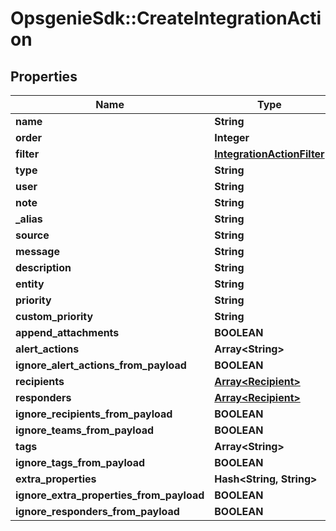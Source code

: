 # OpsgenieSdk::CreateIntegrationAction

## Properties
Name | Type | Description | Notes
------------ | ------------- | ------------- | -------------
**name** | **String** |  | 
**order** | **Integer** |  | [optional] 
**filter** | [**IntegrationActionFilter**](IntegrationActionFilter.md) |  | 
**type** | **String** |  | 
**user** | **String** |  | [optional] 
**note** | **String** |  | [optional] 
**_alias** | **String** |  | [optional] 
**source** | **String** |  | [optional] 
**message** | **String** |  | [optional] 
**description** | **String** |  | [optional] 
**entity** | **String** |  | [optional] 
**priority** | **String** |  | [optional] 
**custom_priority** | **String** |  | [optional] 
**append_attachments** | **BOOLEAN** |  | [optional] 
**alert_actions** | **Array&lt;String&gt;** |  | [optional] 
**ignore_alert_actions_from_payload** | **BOOLEAN** |  | [optional] 
**recipients** | [**Array&lt;Recipient&gt;**](Recipient.md) |  | [optional] 
**responders** | [**Array&lt;Recipient&gt;**](Recipient.md) |  | [optional] 
**ignore_recipients_from_payload** | **BOOLEAN** |  | [optional] 
**ignore_teams_from_payload** | **BOOLEAN** |  | [optional] 
**tags** | **Array&lt;String&gt;** |  | [optional] 
**ignore_tags_from_payload** | **BOOLEAN** |  | [optional] 
**extra_properties** | **Hash&lt;String, String&gt;** |  | [optional] 
**ignore_extra_properties_from_payload** | **BOOLEAN** |  | [optional] 
**ignore_responders_from_payload** | **BOOLEAN** |  | [optional] 


